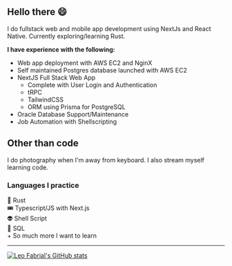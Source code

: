 ## Hello there :smile:

I do fullstack web and mobile app development using NextJs and React Native. Currently exploring/learning Rust.

**I have experience with the following:**
- Web app deployment with AWS EC2 and NginX
- Self maintained Postgres database launched with AWS EC2
- NextJS Full Stack Web App
  - Complete with User Login and Authentication
  - tRPC
  - TailwindCSS
  - ORM using Prisma for PostgreSQL
- Oracle Database Support/Maintenance
- Job Automation with Shellscripting

## Other than code
I do photography when I'm away from keyboard. I also stream myself learning code.

### Languages I practice
🦀 Rust\
🎟️ Typescript/JS with Next.js\
👽 Shell Script\
📣 SQL\
\+ So much more I want to learn

<!-- [![Rust Study](https://github-readme-stats.vercel.app/api/pin/?username=leofabrial&repo=rust_study&theme=dracula)](https://github.com/leofabrial/rust_study)\ -->
---
[![Leo Fabrial's GitHub stats](https://github-readme-stats.vercel.app/api?username=leofabrial&show_icons=true&theme=dracula)](https://github.com/leofabrial) 
<!-- [![Top Langs](https://github-readme-stats.vercel.app/api/top-langs/?username=leofabrial&theme=dracula)](https://github.com/leofabrial)   -->
